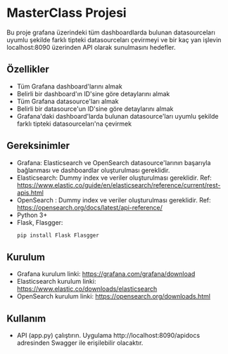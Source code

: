# MasterClass Projesi

Bu proje grafana üzerindeki tüm dashboardlarda bulunan datasourceları uyumlu şekilde farklı tipteki datasourceları çevirmeyi ve bir kaç yan işlevin localhost:8090 üzerinden API olarak sunulmasını hedefler.


## Özellikler

- Tüm Grafana dashboard'larını almak
- Belirli bir dashboard'ın ID'sine göre detaylarını almak
- Tüm Grafana datasource'ları almak
- Belirli bir datasource'un ID'sine göre detaylarını almak
- Grafana'daki dashboard'larda bulunan datasource'ları uyumlu şekilde farklı tipteki datasourceları'na çevirmek

## Gereksinimler

- Grafana: Elasticsearch ve OpenSearch datasource'larının başarıyla bağlanması ve dashboardlar oluşturulması gereklidir. 
- Elasticsearch: Dummy index ve veriler oluşturulması gereklidir.
  Ref: https://www.elastic.co/guide/en/elasticsearch/reference/current/rest-apis.html
- OpenSearch : Dummy index ve veriler oluşturulması gereklidir.
  Ref: https://opensearch.org/docs/latest/api-reference/
- Python 3+
- Flask, Flasgger: 
   ```bash
   pip install Flask Flasgger

## Kurulum

- Grafana kurulum linki: https://grafana.com/grafana/download
- Elasticsearch kurulum linki: https://www.elastic.co/downloads/elasticsearch
- OpenSearch kurulum linki: https://opensearch.org/downloads.html

## Kullanım

- API (app.py) çalıştırın. Uygulama http://localhost:8090/apidocs adresinden Swagger ile erişilebilir olacaktır.
